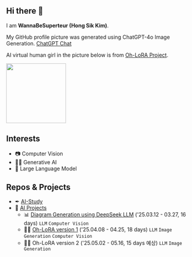## Hi there 👋

I am **WannaBeSuperteur (Hong Sik Kim)**.

My GitHub profile picture was generated using ChatGPT-4o Image Generation. [ChatGPT Chat](https://chatgpt.com/share/680b237f-99ec-8010-9525-dc117e1497f2)

AI virtual human girl in the picture below is from [Oh-LoRA Project](https://github.com/WannaBeSuperteur/AI_Projects/tree/main/2025_04_08_OhLoRA).

<img src="https://github.com/user-attachments/assets/323ab7f0-4133-447a-9c6b-d76fe3e899e6" width="160" height="160">

## Interests

* 📷 Computer Vision
* 👱‍♀️ Generative AI
* 📜 Large Language Model

## Repos & Projects

* ✒ [AI-Study](https://github.com/WannaBeSuperteur/AI-study/tree/main)
* 🔮 [AI Projects](https://github.com/WannaBeSuperteur/AI_Projects/tree/main)
  * 📊 [Diagram Generation using DeepSeek LLM](https://github.com/WannaBeSuperteur/AI_Projects/tree/main/2025_03_12_DeepSeek_LLM) ('25.03.12 - 03.27, 16 days) ```LLM``` ```Computer Vision```
  * 👱‍♀️ [Oh-LoRA version 1](https://github.com/WannaBeSuperteur/AI_Projects/tree/main/2025_04_08_OhLoRA) ('25.04.08 - 04.25, 18 days) ```LLM``` ```Image Generation``` ```Computer Vision```
  * 👩‍🦰 Oh-LoRA version 2 ('25.05.02 - 05.16, 15 days 예상) ```LLM``` ```Image Generation```
